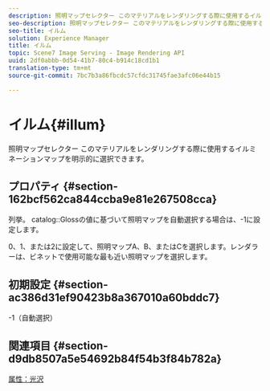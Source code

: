 ```yaml
---
description: 照明マップセレクター このマテリアルをレンダリングする際に使用するイルミネーションマップを明示的に選択できます。
seo-description: 照明マップセレクター このマテリアルをレンダリングする際に使用するイルミネーションマップを明示的に選択できます。
seo-title: イルム
solution: Experience Manager
title: イルム
topic: Scene7 Image Serving - Image Rendering API
uuid: 2df0abbb-0d54-41b7-80c4-b914c18cd1b1
translation-type: tm+mt
source-git-commit: 7bc7b3a86fbcdc57cfdc31745fae3afc06e44b15

---
```



# イルム{#illum}

照明マップセレクター このマテリアルをレンダリングする際に使用するイルミネーションマップを明示的に選択できます。

## プロパティ {#section-162bcf562ca844ccba9e81e267508cca}

列挙。 catalog::Glossの値に基づいて照明マップを自動選択する場合は、-1に設定します。

0、1、または2に設定して、照明マップA、B、またはCを選択します。レンダラーは、ビネットで使用可能な最も近い照明マップを選択します。

## 初期設定 {#section-ac386d31ef90423b8a367010a60bddc7}

-1（自動選択）

## 関連項目 {#section-d9db8507a5e54692b84f54b3f84b782a}

[属性：光沢](../../../../../ir-api/material-cat/image-rendering-api-ref/c-ir-material-catalog/c-ir-material-data-reference/r-ir-cat-gloss.md#reference-5277f62a67e2408ab94699aa712f1eeb)
